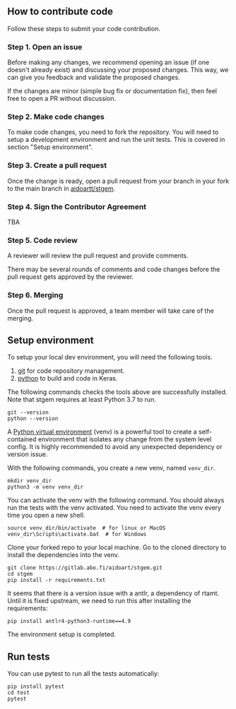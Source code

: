 ## How to contribute code

Follow these steps to submit your code contribution.

### Step 1. Open an issue

Before making any changes, we recommend opening an issue (if one doesn't already
exist) and discussing your proposed changes. This way, we can give you feedback
and validate the proposed changes.

If the changes are minor (simple bug fix or documentation fix), then feel free
to open a PR without discussion.

### Step 2. Make code changes

To make code changes, you need to fork the repository. You will need to setup a
development environment and run the unit tests. This is covered in section
"Setup environment".

### Step 3. Create a pull request

Once the change is ready, open a pull request from your branch in your fork to
the main branch in [aidoartt/stgem](https://gitlab.abo.fi/aidoart/stgem).

### Step 4. Sign the Contributor Agreement

TBA

### Step 5. Code review

A reviewer will review the pull request and provide comments. 

There may be
several rounds of comments and code changes before the pull request gets
approved by the reviewer.


### Step 6. Merging

Once the pull request is approved, a team member will take care of the merging.


## Setup environment

To setup your local dev environment, you will need the following tools.

1.  [git](https://github.com/) for code repository management.
2.  [python](https://www.python.org/) to build and code in Keras.

The following commands checks the tools above are successfully installed. Note
that stgem requires at least Python 3.7 to run.

```shell
git --version
python --version
```

A [Python virtual environment](https://docs.python.org/3/tutorial/venv.html)
(venv) is a powerful tool to create a self-contained environment that isolates
any change from the system level config. It is highly recommended to avoid any
unexpected dependency or version issue.

With the following commands, you create a new venv, named `venv_dir`.

```shell
mkdir venv_dir
python3 -m venv venv_dir
```

You can activate the venv with the following command. You should always run the
tests with the venv activated. You need to activate the venv every time you open
a new shell.

```shell
source venv_dir/bin/activate  # for linux or MacOS
venv_dir\Scripts\activate.bat  # for Windows
```

Clone your forked repo to your local machine. Go to the cloned directory to
install the dependencies into the venv. 

```shell
git clone https://gitlab.abo.fi/aidoart/stgem.git
cd stgem
pip install -r requirements.txt
````

It seems that there is a version issue with a antlr, a dependency of rtamt. Until it is fixed upstream, we need to run this after installing the requirements:
```
pip install antlr4-python3-runtime==4.9
```

The environment setup is completed. 


## Run tests

You can use pytest to run all the tests automatically:

```shell
pip install pytest
cd test
pytest
```
